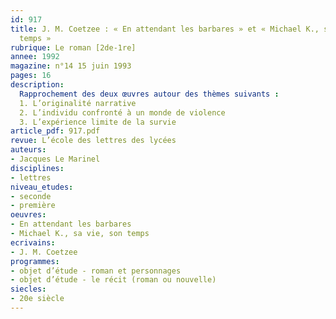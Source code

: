 ```yaml
---
id: 917
title: J. M. Coetzee : « En attendant les barbares » et « Michael K., sa vie, son
  temps »
rubrique: Le roman [2de-1re]
annee: 1992
magazine: n°14 15 juin 1993
pages: 16
description: 
  Rapprochement des deux œuvres autour des thèmes suivants :
  1. L’originalité narrative
  2. L’individu confronté à un monde de violence
  3. L’expérience limite de la survie
article_pdf: 917.pdf
revue: L’école des lettres des lycées
auteurs:
- Jacques Le Marinel
disciplines:
- lettres
niveau_etudes:
- seconde
- première
oeuvres:
- En attendant les barbares
- Michael K., sa vie, son temps
ecrivains:
- J. M. Coetzee
programmes:
- objet d’étude - roman et personnages
- objet d’étude - le récit (roman ou nouvelle)
siecles:
- 20e siècle
---
```

